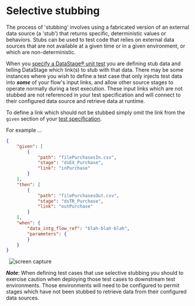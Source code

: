 # Selective stubbing

The process of 'stubbing' involves using a fabricated version of an external data source (a 'stub') that returns specific, deterministic values or behaviors. Stubs can be used to test code that relies on external data sources that are not available at a given time or in a given environment, or which are non-deterministic.

When you [specify a DataStage® unit test](creating-datastage-test-cases.md) you are defining stub data and telling DataStage which link(s) to stub with that data. There may be some instances where you wish to define a test case that only injects test data into ***some*** of your flow's input links, and allow other source stages to operate normally during a test execution. These input links which are not stubbed are not referenced in your test specification and will connect to their configured data source and retrieve data at runtime.

To define a link which should not be stubbed simply omit the link from the `given` section of your [test specification](test-specification-format.md).

For example ...

```json
{
    "given": [
        {
            "path": "filePurchasesIn.csv",
            "stage": "dsEX_Purchase",
            "link": "inPurchase" 
        }
    ],
    "then": [
        {
            "path": "filePurchasesOut.csv",
            "stage": "dsTR_Purchase",
            "link": "outPurchase"
        }
    ],
    "when": {
        "data_intg_flow_ref": "blah-blah-blah",  
        "parameters": {
        }
    }
}
```

&nbsp;
![screen capture](./images/ds-test-case-selective-stubbing.png "test screen capture")

***Note***: When defining test cases that use selective stubbing you should to exercise caution when deploying those test cases to downstream test environments.  Those environments will need to be configured to permit stages which have not been stubbed to retrieve data from their configured data sources.
